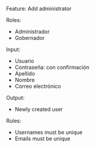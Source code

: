 Feature: Add administrator

Roles:
- Administrador
- Gobernador

Input:
- Usuario
- Contraseña: con confirmación
- Apellido
- Nombre
- Correo electrónico

Output:
- Newly created user

Rules:
- Usernames must be unique
- Emails must be unique